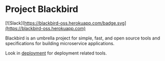 # Project Blackbird
[![Slack](https://blackbird-oss.herokuapp.com/badge.svg](https://blackbird-oss.herokuapp.com)

Blackbird is an umbrella project for simple, fast, and open source tools and specifications for building microservice applications. 

Look in [deployment](deployment/README.md) for deployment related tools.
